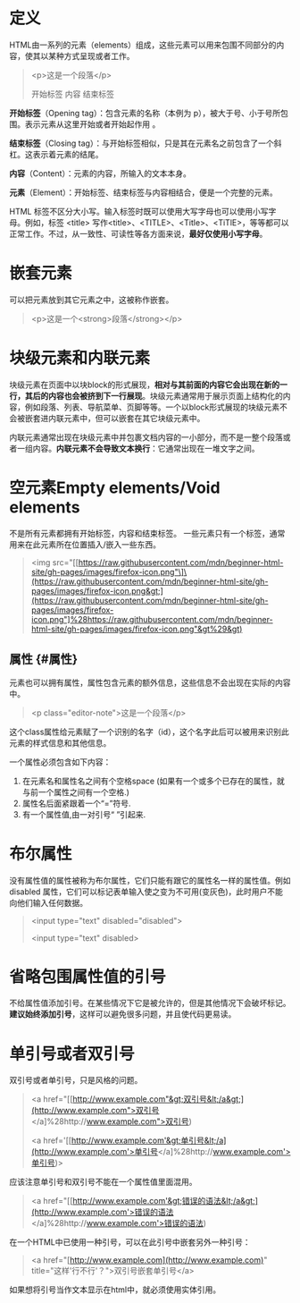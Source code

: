 # 定义

HTML由一系列的元素（elements）组成，这些元素可以用来包围不同部分的内容，使其以某种方式呈现或者工作。

> &lt;p&gt;这是一个段落&lt;/p&gt;
>
> 开始标签 内容 结束标签

**开始标签**（Opening tag）：包含元素的名称（本例为 p），被大于号、小于号所包围。表示元素从这里开始或者开始起作用 。

**结束标签**（Closing tag）：与开始标签相似，只是其在元素名之前包含了一个斜杠。这表示着元素的结尾。

**内容**（Content）：元素的内容，所输入的文本本身。

**元素**（Element）：开始标签、结束标签与内容相结合，便是一个完整的元素。

HTML 标签不区分大小写。输入标签时既可以使用大写字母也可以使用小写字母。例如，标签 &lt;title&gt; 写作&lt;title&gt;、&lt;TITLE&gt;、&lt;Title&gt;、&lt;TiTlE&gt;，等等都可以正常工作。不过，从一致性、可读性等各方面来说，**最好仅使用小写字母**。

# 嵌套元素

可以把元素放到其它元素之中，这被称作嵌套。

> &lt;p&gt;这是一个&lt;strong&gt;段落&lt;/strong&gt;&lt;/p&gt;

# 块级元素和内联元素

块级元素在页面中以块block的形式展现，**相对与其前面的内容它会出现在新的一行，其后的内容也会被挤到下一行展现**。块级元素通常用于展示页面上结构化的内容，例如段落、列表、导航菜单、页脚等等。一个以block形式展现的块级元素不会被嵌套进内联元素中，但可以嵌套在其它块级元素中。

内联元素通常出现在块级元素中并包裹文档内容的一小部分，而不是一整个段落或者一组内容。**内联元素不会导致文本换行**：它通常出现在一堆文字之间。

# 空元素Empty elements/Void elements

不是所有元素都拥有开始标签，内容和结束标签。 一些元素只有一个标签，通常用来在此元素所在位置插入/嵌入一些东西。

> &lt;img src="\[[https://raw.githubusercontent.com/mdn/beginner-html-site/gh-pages/images/firefox-icon.png"\]\(https://raw.githubusercontent.com/mdn/beginner-html-site/gh-pages/images/firefox-icon.png&gt;](https://raw.githubusercontent.com/mdn/beginner-html-site/gh-pages/images/firefox-icon.png"]%28https://raw.githubusercontent.com/mdn/beginner-html-site/gh-pages/images/firefox-icon.png"&gt%29&gt)

## 属性 {#属性}

元素也可以拥有属性，属性包含元素的额外信息，这些信息不会出现在实际的内容中。

> &lt;p class="editor-note"&gt;这是一个段落&lt;/p&gt;

这个class属性给元素赋了一个识别的名字（id），这个名字此后可以被用来识别此元素的样式信息和其他信息。

一个属性必须包含如下内容：

1. 在元素名和属性名之间有个空格space \(如果有一个或多个已存在的属性，就与前一个属性之间有一个空格.\)
2. 属性名后面紧跟着一个“=”符号.
3. 有一个属性值,由一对引号“ ”引起来.

# 布尔属性

没有属性值的属性被称为布尔属性，它们只能有跟它的属性名一样的属性值。例如disabled 属性，它们可以标记表单输入使之变为不可用\(变灰色\)，此时用户不能向他们输入任何数据。

> &lt;input type="text" disabled="disabled"&gt;
>
> &lt;input type="text" disabled&gt;

# 省略包围属性值的引号

不给属性值添加引号。在某些情况下它是被允许的，但是其他情况下会破坏标记。**建议始终添加引号**，这样可以避免很多问题，并且使代码更易读。

# 单引号或者双引号

双引号或者单引号，只是风格的问题。

> &lt;a href="\[[http://www.example.com"&gt;双引号&lt;/a&gt;](http://www.example.com">双引号</a]%28http://www.example.com">双引号)
>
> &lt;a href='\[[http://www.example.com'&gt;单引号&lt;/a](http://www.example.com'>单引号</a]%28http://www.example.com'>单引号)&gt;

应该注意单引号和双引号不能在一个属性值里面混用。

> &lt;a href="\[[http://www.example.com'&gt;错误的语法&lt;/a&gt;](http://www.example.com'>错误的语法</a]%28http://www.example.com'>错误的语法)

在一个HTML中已使用一种引号，可以在此引号中嵌套另外一种引号：

> &lt;a href="[http://www.example.com](http://www.example.com)" title="这样'行不行'？"&gt;双引号嵌套单引号&lt;/a&gt;

如果想将引号当作文本显示在html中，就必须使用实体引用。

